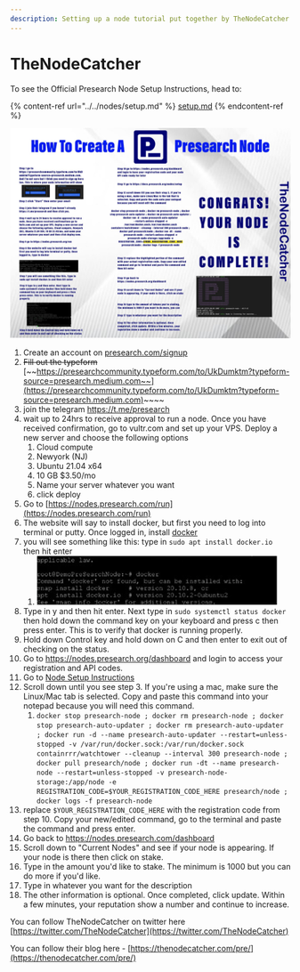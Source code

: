 ```yaml
---
description: Setting up a node tutorial put together by TheNodeCatcher
---
```


# TheNodeCatcher

To see the Official Presearch Node Setup Instructions, head to:

{% content-ref url="../../nodes/setup.md" %}
[setup.md](../../nodes/setup.md)
{% endcontent-ref %}

![](<../../.gitbook/assets/vVdomoQ5 (1).jpg>)

1. Create an account on [presearch.com/signup](https://presearch.com/signup)
2. ~~Fill out the typeform~~ [~~https://presearchcommunity.typeform.com/to/UkDumktm?typeform-source=presearch.medium.com~~](https://presearchcommunity.typeform.com/to/UkDumktm?typeform-source=presearch.medium.com)~~~~
3. join the telegram https://t.me/presearch
4. wait up to 24hrs to receive approval to run a node. Once you have received confirmation, go to vultr.com and set up your VPS. Deploy a new server and choose the following options
   1. Cloud compute
   2. Newyork (NJ)
   3. Ubuntu 21.04 x64
   4. 10 GB $3.50/mo
   5. Name your server whatever you want
   6. click deploy
5. Go to [https://nodes.presearch.com/run](https://nodes.presearch.com/run)
6. The website will say to install docker, but first you need to log into terminal or putty. Once logged in, install [docker](https://docs.docker.com/engine/install/ubuntu/)
7. you will see something like this: type in `sudo apt install docker.io` then hit enter
   1. &#x20;<img src="../../.gitbook/assets/Screen Shot 2021-09-13 at 12.44.57 PM.png" alt="" data-size="original">&#x20;
8. Type in y and then hit enter. Next type in `sudo systemctl status docker` then hold down the command key on your keyboard and press c then press enter. This is to verify that docker is running properly.
9. Hold down Control key and hold down on C and then enter to exit out of checking on the status.
10. Go to https://nodes.presearch.org/dashboard and login to access your registration and API codes.
11. Go to [Node Setup Instructions](../../nodes/setup.md)
12. Scroll down until you see step 3. If you're using a mac, make sure the Linux/Mac tab is selected. Copy and paste this command into your notepad because you will need this command.
    1. `docker stop presearch-node ; docker rm presearch-node ; docker stop presearch-auto-updater ; docker rm presearch-auto-updater ; docker run -d --name presearch-auto-updater --restart=unless-stopped -v /var/run/docker.sock:/var/run/docker.sock containrrr/watchtower --cleanup --interval 300 presearch-node ; docker pull presearch/node ; docker run -dt --name presearch-node --restart=unless-stopped -v presearch-node-storage:/app/node -e REGISTRATION_CODE=$YOUR_REGISTRATION_CODE_HERE presearch/node ; docker logs -f presearch-node`
13. replace `$YOUR_REGISTRATION_CODE_HERE`  with the registration code from step 10. Copy your new/edited command, go to the terminal and paste the command and press enter.
14. Go back to [https://nodes.presearch.com/dashboard ](https://nodes.presearch.com/dashboard)
15. Scroll down to "Current Nodes" and see if your node is appearing. If your node is there then click on stake.
16. Type in the amount you'd like to stake. The minimum is 1000 but you can do more if you'd like.
17. Type in whatever you want for the description
18. The other information is optional. Once completed, click update. Within a few minutes, your reputation show a number and continue to increase.



You can follow TheNodeCatcher on twitter here [https://twitter.com/TheNodeCatcher](https://twitter.com/TheNodeCatcher)

You can follow their blog here - [https://thenodecatcher.com/pre/](https://thenodecatcher.com/pre/)

